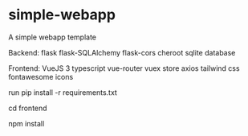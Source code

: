 # simple-webapp
 A simple webapp template


Backend:
flask
flask-SQLAlchemy
flask-cors
cheroot
sqlite database

Frontend:
VueJS 3
typescript
vue-router
vuex store
axios
tailwind css
fontawesome icons


run pip install -r requirements.txt

cd frontend

npm install
